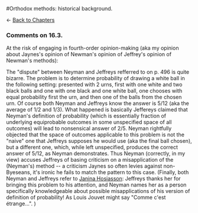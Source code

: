 #Orthodox methods: historical background.

$\leftarrow$ [Back to Chapters](./index.html)


### Comments on 16.3.

At the risk of engaging in fourth-order opinion-making (aka my opinion about Jaynes's opinion of Newman's opinion of Jeffrey's opinion of Newman's methods):

The "dispute" between Neyman and Jeffreys refferred to on p. 496 is quite bizarre. The problem is to determine probability of drawing a white ball in the following setting: presented with 2 urns, first with one white and two black balls and one with one black and one white ball, one chooses with equal probability first the urn, and then one of the balls from the chosen urn. Of course both Neyman and Jeffreys know the answer is 5/12 (aka the average of 1/2 and 1/3). What happened is basically Jeffereys claimed that Neyman's definition of probability (which is essentially fraction of underlying equiprobable outcomes in some unspecified space of all outcomes) will lead to nonsensical answer of 2/5. Neyman rightfully objected that the space of outcomes applicable to this problem is not the "naive" one that Jeffreys supposes he would use (aka the final ball chosen), but a different one, which, while left unspecified, produces the correct answer of 5/12, as Neyman demonstrates. Thus Neyman (correctly, in my view) accuses Jeffreys of basing criticism on a misapplication of the (Neyman's) method -- a criticism Jaynes so often levies against non-Byeseans, it's ironic he fails to match the pattern to this case.  (Finally, both Neyman and Jeffreys refer to  [Janina Hosiasson](https://en.wikipedia.org/wiki/Janina_Hosiasson-Lindenbaum): Jeffreys thanks her for bringing this problem to his attention, and Neyman names her as a person specifically knowledgeable about possible misapplications of his version of definition of probability! As Louis Jouvet might say "Comme c'est étrange...". )
